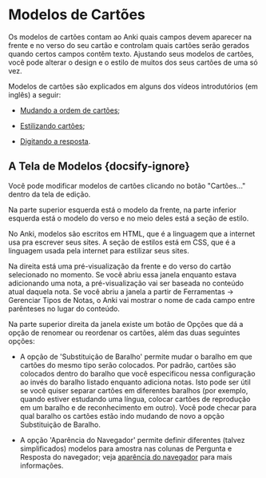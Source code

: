 # Modelos de Cartões

Os modelos de cartões contam ao Anki quais campos devem aparecer na frente e no
verso do seu cartão e controlam quais cartões serão gerados quando certos campos contêm texto.
Ajustando seus modelos de cartões, você pode alterar o design e o estilo de muitos
dos seus cartões de uma só vez.

Modelos de cartões são explicados em alguns dos vídeos introdutórios (em inglês) a seguir:

-   [Mudando a ordem de cartões](http://www.youtube.com/watch?v=DnbKwHEQ1mA&yt:cc=on);

-   [Estilizando cartões](http://www.youtube.com/watch?v=F1j1Zx0mXME&yt:cc=on);

-   [Digitando a resposta](http://www.youtube.com/watch?v=5tYObQ3ocrw&yt:cc=on).

## A Tela de Modelos {docsify-ignore}

Você pode modificar modelos de cartões clicando no botão "Cartões..." dentro
da tela de edição.

Na parte superior esquerda está o modelo da frente, na parte inferior esquerda
está o modelo do verso e no meio deles está a seção de estilo.

No Anki, modelos são escritos em HTML, que é a linguagem que a internet
usa pra escrever seus sites. A seção de estilos está em CSS, que é a
linguagem usada pela internet para estilizar seus sites.

Na direita está uma pré-visualização da frente e do verso do cartão
selecionado no momento. Se você abriu essa janela enquanto estava adicionando
uma nota, a pré-visualização vai ser baseada no conteúdo atual daquela nota.
Se você abriu a janela a partir de Ferramentas → Gerenciar Tipos de Notas, o
Anki vai mostrar o nome de cada campo entre parênteses no lugar do conteúdo.

Na parte superior direita da janela existe um botão de Opções que 
dá a opção de renomear ou reordenar os cartões, além das duas seguintes opções:

-   A opção de 'Substituição de Baralho' permite mudar o baralho em que 
    cartões do mesmo tipo serão colocados. Por padrão, cartões são colocados 
    dentro do baralho que você especificou nessa configuração ao invés do baralho 
    listado enquanto adiciona notas. Isto pode ser útil se você quiser separar 
    cartões em diferentes baralhos (por exemplo, quando estiver estudando 
    uma língua, colocar cartões de reprodução em um baralho e de reconhecimento 
    em outro). Você pode checar para qual baralho os cartões estão indo mudando 
    de novo a opção Substituição de Baralho.

-   A opção 'Aparência do Navegador' permite definir diferentes (talvez
    simplificados) modelos para amostra nas colunas de Pergunta e Resposta
    do navegador; veja [aparência do navegador](templates/styling.md#browser-appearance) 
    para mais informações.